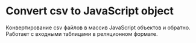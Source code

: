 # Convert csv to JavaScript object

Конвертирование csv файлов в массив JavaScript объектов и обратно. Работает с входными таблицами в реляционном формате.